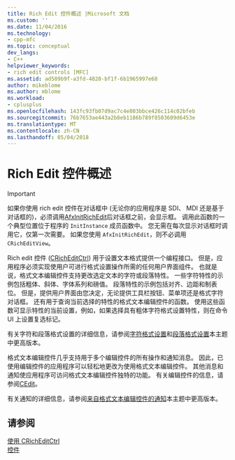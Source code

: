 ```yaml
---
title: Rich Edit 控件概述 |Microsoft 文档
ms.custom: ''
ms.date: 11/04/2016
ms.technology:
- cpp-mfc
ms.topic: conceptual
dev_langs:
- C++
helpviewer_keywords:
- rich edit controls [MFC]
ms.assetid: ad589b9f-a3fd-4820-bf1f-6b1965997e68
author: mikeblome
ms.author: mblome
ms.workload:
- cplusplus
ms.openlocfilehash: 143fc93fb07d9ac7c4e803bbce426c114c02bfeb
ms.sourcegitcommit: 76b7653ae443a2b8eb1186b789f8503609d6453e
ms.translationtype: MT
ms.contentlocale: zh-CN
ms.lasthandoff: 05/04/2018
---
```

# <a name="overview-of-the-rich-edit-control"></a>Rich Edit 控件概述
> [!IMPORTANT]
>  如果你使用 rich edit 控件在对话框中 (无论你的应用程序是 SDI、 MDI 还是基于对话框的)，必须调用[AfxInitRichEdit](../mfc/reference/application-information-and-management.md#afxinitrichedit)后对话框之前，会显示框。 调用此函数的一个典型位置位于程序的 `InitInstance` 成员函数中。 您无需在每次显示对话框时调用它，仅第一次需要。 如果您使用 `AfxInitRichEdit`，则不必调用 `CRichEditView`。  
  
 Rich edit 控件 ([CRichEditCtrl](../mfc/reference/cricheditctrl-class.md)) 用于设置文本格式提供一个编程接口。 但是，应用程序必须实现使用户可进行格式设置操作所需的任何用户界面组件。 也就是说，格式文本编辑控件支持更改选定文本的字符或段落特性。 一些字符特性的示例包括粗体、斜体、字体系列和磅值。 段落特性的示例包括对齐、边距和制表位。 但是，提供用户界面由您决定，无论提供工具栏按钮、菜单项还是格式字符对话框。 还有用于查询当前选择的特性的格式文本编辑控件的函数。 使用这些函数可显示特性的当前设置，例如，如果选择具有粗体字符格式设置特性，则在命令 UI 上设置复选标记。  
  
 有关字符和段落格式设置的详细信息，请参阅[字符格式设置](../mfc/character-formatting-in-rich-edit-controls.md)和[段落格式设置](../mfc/paragraph-formatting-in-rich-edit-controls.md)本主题中更高版本。  
  
 格式文本编辑控件几乎支持用于多个编辑控件的所有操作和通知消息。 因此，已使用编辑控件的应用程序可以轻松地更改为使用格式文本编辑控件。 其他消息和通知使应用程序可访问格式文本编辑控件独特的功能。 有关编辑控件的信息，请参阅[CEdit](../mfc/reference/cedit-class.md)。  
  
 有关通知的详细信息，请参阅[来自格式文本编辑控件的通知](../mfc/notifications-from-a-rich-edit-control.md)本主题中更高版本。  
  
## <a name="see-also"></a>请参阅  
 [使用 CRichEditCtrl](../mfc/using-cricheditctrl.md)   
 [控件](../mfc/controls-mfc.md)

